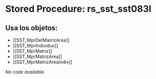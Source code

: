 # Stored Procedure: rs_sst_sst083I

## Usa los objetos:
- [[SST_MprDetMatrizArea]]
- [[SST_MprIndividuo]]
- [[SST_MprMatriz]]
- [[SST_MprMatrizArea]]
- [[SST_MprMatrizAreaIndiv]]

*No code available.*
